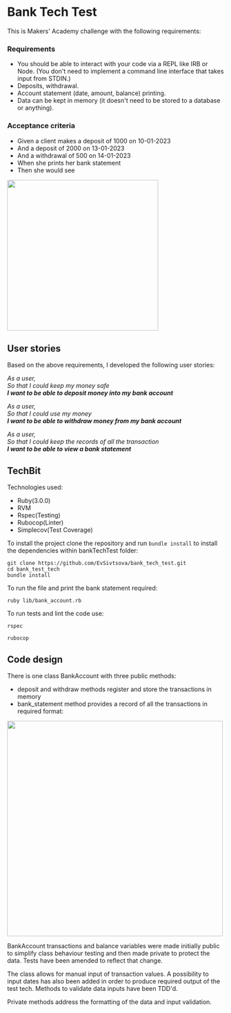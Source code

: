 # Bank Tech Test

This is Makers' Academy challenge with the following requirements:

### Requirements

* You should be able to interact with your code via a REPL like IRB or Node. (You don't need to implement a command line interface that takes input from STDIN.)
* Deposits, withdrawal.
* Account statement (date, amount, balance) printing.
* Data can be kept in memory (it doesn't need to be stored to a database or anything).

### Acceptance criteria

* Given a client makes a deposit of 1000 on 10-01-2023
* And a deposit of 2000 on 13-01-2023
* And a withdrawal of 500 on 14-01-2023
* When she prints her bank statement
* Then she would see

<img src="https://github.com/EvSivtsova/bank_tech_test/blob/main/bank_tech_test_required_output.png" width='350'>
  
  
## User stories

Based on the above requirements, I developed the following user stories:

_As a user,_<br>
_So that I could keep my money safe_<br>
**_I want to be able to deposit money into my bank account_**

_As a user,_<br>
_So that I could use my money_<br>
**_I want to be able to withdraw money from my bank account_**

_As a user,_<br>
_So that I could keep the records of all the transaction_<br>
**_I want to be able to view a bank statement_**

## TechBit

Technologies used: 
* Ruby(3.0.0)
* RVM
* Rspec(Testing)
* Rubocop(Linter)
* Simplecov(Test Coverage)

To install the project clone the repository and run `bundle install` to install the dependencies within bankTechTest folder:

```
git clone https://github.com/EvSivtsova/bank_tech_test.git
cd bank_test_tech
bundle install
```
To run the file and print the bank statement required:

`ruby lib/bank_account.rb`

To run tests and lint the code use:

`rspec`

`rubocop`

## Code design

There is one class BankAccount with three public methods:
  * deposit and withdraw methods register and store the transactions in memory 
  * bank_statement method provides a record of all the transactions in required format:

<img src="https://github.com/EvSivtsova/bank_tech_test/blob/main/bank_tech_test_final_output.png" width='500'>

BankAccount transactions and balance variables were made initially public to simplify class behaviour testing and then made private to protect the data. Tests have been amended to reflect that change.

The class allows for manual input of transaction values. A possibility to input dates has also been added in order to produce required output of the test tech. Methods to validate data inputs have been TDD'd.

Private methods address the formatting of the data and input validation. 